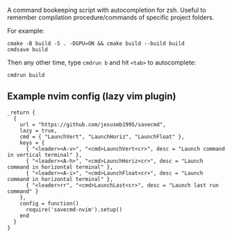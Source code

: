 A command bookeeping script with autocompletion for zsh.
Useful to remember compilation procedure/commands of specific project folders.

For example:
```
cmake -B build -S . -DGPU=ON && cmake build --build build
cmdsave build
```

Then any other time, type `cmdrun b` and hit `<tab>` to autocomplete:
```
cmdrun build
```

## Example nvim config (lazy vim plugin)

```
_return {
  {
    url = "https://github.com/jesusmb1995/savecmd",
    lazy = true,
    cmd = { "LaunchVert", "LaunchHoriz", "LaunchFloat" },
    keys = {
      { "<leader><A-v>", "<cmd>LaunchVert<cr>", desc = "Launch command in vertical terminal" },
      { "<leader><A-h>", "<cmd>LaunchHoriz<cr>", desc = "Launch command in horizontal terminal" },
      { "<leader><A-i>", "<cmd>LaunchFloat<cr>", desc = "Launch command in horizontal terminal" },
      { "<leader>rr", "<cmd>LaunchLast<cr>", desc = "Launch last run command" }
    },
    config = function()
      require('savecmd-nvim').setup()
    end
  }
}
```